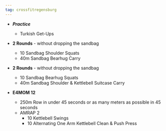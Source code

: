 ```yaml
---
tag: crossfitregensburg
---
```


- **_Practice_**

  - Turkish Get-Ups

- **2 Rounds** - without dropping the sandbag

  - 10 Sandbag Shoulder Squats
  - 40m Sandbag Bearhug Carry

- **2 Rounds** - without dropping the sandbag

  - 10 Sandbag Bearhug Squats
  - 40m Sandbag Shoulder & Kettlebell Suitcase Carry

- **E4MOM 12**

  - 250m Row in under 45 seconds or as many meters as possible in 45 seconds
  - AMRAP 2
    - 10 Kettlebell Swings
    - 10 Alternating One Arm Kettlebell Clean & Push Press
